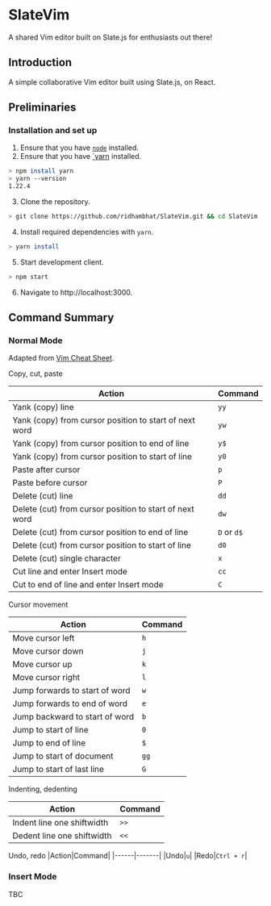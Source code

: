 # SlateVim

A shared Vim editor built on Slate.js for enthusiasts out there!
## Introduction

A simple collaborative Vim editor built using Slate.js, on React.

## Preliminaries

### Installation and set up

1. Ensure that you have [`node`](https://nodejs.org/en/download/) installed.
2. Ensure that you have [`yarn](https://yarnpkg.com/getting-started/install) installed.

```sh
> npm install yarn
> yarn --version
1.22.4
```

3. Clone the repository.

```sh
> git clone https://github.com/ridhambhat/SlateVim.git && cd SlateVim
```

4. Install required dependencies with `yarn`.

```sh
> yarn install
```

5. Start development client.

```sh
> npm start
```

6. Navigate to http://localhost:3000.

## Command Summary

### Normal Mode

Adapted from [Vim Cheat Sheet](https://vim.rtorr.com/).

Copy, cut, paste

|Action|Command|
|------|-------|
|Yank (copy) line|`yy`|
|Yank (copy) from cursor position to start of next word|`yw`|
|Yank (copy) from cursor position to end of line|`y$`|
|Yank (copy) from cursor position to start of line|`y0`|
|Paste after cursor|`p`|
|Paste before cursor|`P`|
|Delete (cut) line|`dd`|
|Delete (cut) from cursor position to start of next word|`dw`|
|Delete (cut) from cursor position to end of line|`D` or `d$`|
|Delete (cut) from cursor position to start of line|`d0`|
|Delete (cut) single character|`x`|
|Cut line and enter Insert mode|`cc`|
|Cut to end of line and enter Insert mode|`C`|

Cursor movement

|Action|Command|
|------|-------|
|Move cursor left|`h`|
|Move cursor down|`j`|
|Move cursor up|`k`|
|Move cursor right|`l`|
|Jump forwards to start of word|`w`|
|Jump forwards to end of word|`e`|
|Jump backward to start of word|`b`|
|Jump to start of line|`0`|
|Jump to end of line|`$`|
|Jump to start of document|`gg`|
|Jump to start of last line|`G`|

Indenting, dedenting

|Action|Command|
|------|-------|
|Indent line one shiftwidth|`>>`|
|Dedent line one shiftwidth|`<<`|

Undo, redo
|Action|Command|
|------|-------|
|Undo|`u`|
|Redo|`Ctrl + r`|

### Insert Mode

TBC
